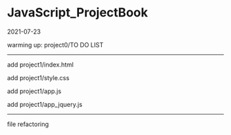 # JavaScript_ProjectBook





2021-07-23


warming up: project0/TO DO LIST


---
add project1/index.html


add project1/style.css


add project1/app.js


add project1/app_jquery.js





---
file refactoring
